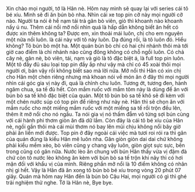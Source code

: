 Xin chào mọi người, tớ là Hân nè. Hôm nay mình sẽ quay lại với series cái tô bé xíu. Mình sẽ đi ăn bún bò nha. Nhìn cái xe top pin cỡ này mọi người cỡ nào. Người ta nói ê hề nạm tái trả gân bò viên, giò thì khoanh nào khoanh nấy ú nu. Thêm cái nồi mỡ nổi nhìn quá là hấp dẫn không biết ăn hết có được xin thêm không ta? Được em, xin thoải mái luôn, chị cho em nguyên một nửa nồi luôn. là cái này với tô này luôn. Dạ đúng rồi, là tô luôn đó. Hiểu không? Tô bún bò một ha. Một quán bún bò chỉ có hai chi nhánh thôi mà tới giờ cao điểm là chi nhánh nào cũng đông không có chỗ ngồi luôn. Có chả cây nè, gân nè, bò viên, tái, nạm và giò là tô đặc biệt á, là full top pin luôn. Một tô đầy đủ sáu loại top pin đầy ắp như vậy mà chỉ có 45 xoài thôi mọi người ơi, bán vậy rồi không biết sao mà lời nữa. Mỡ nổi thì Hân có xin chị cho Hân một chén riêng nhưng mà khoan nói về món ăn ở đây thì mọi người nhìn cái góc gia vị này đi, quá là chỉnh chu luôn. Tương ớt, tương đen, hành ngâm chua, sa tế đủ hết. Còn mắm ruốc với mắm tôm này là dùng để ăn với bún bò sa tế khô đặc biệt của quán. Một tô bún bò sa tế khô sẽ đi kèm với một chén nước súp có top pin để riêng như này nè. Hân thì sẽ chọn ăn với mắm ruốc cho một miếng mắm ruốc với một miếng sa tế rồi trộn đều lên, thêm ít mỡ nổi cho nó ngầu. Ta nói gia vị nó thấm đẫm vô từng sợi bún cùng với cái hành phi thơm giòn ăn đã dữ lắm. Còn đây là cái tô bé xíu của Hân nè, ngồi gần thôi mà cái mùi thơm nó bay lên mũi chịu không nổi bây giờ phải ăn liền mới được. Top pin ở đây ngoài cái việc mà tươi roi rói ra thì gân của quán đúng là kiểu Hân mê luôn nha. Gân giòn giòn dai dai chứ không phải kiểu mềm xèo, bò viên cũng y chang vậy luôn, giòn giọt sực sực, bên trong cũng có gân nữa. Nước lèo ăn chung với bún Hân thấy vừa vị đậm đà chứ còn tô nước lèo không ăn kèm với bún bò sa tế trộn khi nãy thì có hơi mặn đối với khẩu vị của mình. Riêng phần mỡ nổi là 10 điểm không có nhân nhị gì hết. Vậy là Hân đã ăn xong tô bún bò bé xíu trong vòng 20 phút 07 giây. Quán mà hôm nay Hân đến là bún bò Cậu Hai, mọi người có gì thì ghé trải nghiệm thử nghe. Tớ là Hân nè, Bye bye.